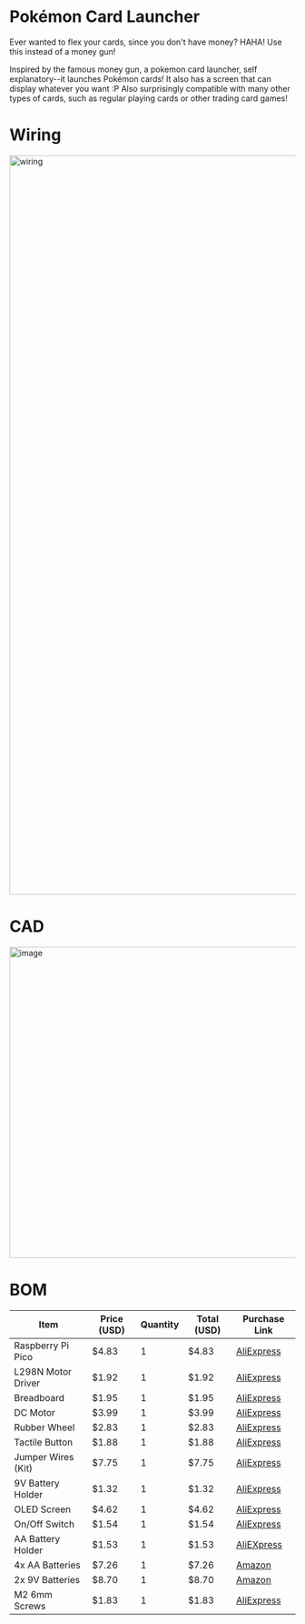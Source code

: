 # Pokémon Card Launcher

Ever wanted to flex your cards, since you don't have money? HAHA! Use this instead of a money gun!

Inspired by the famous money gun, a pokemon card launcher, self explanatory--it launches Pokémon cards! It also has a screen that can display whatever you want :P
Also surprisingly compatible with many other types of cards, such as regular playing cards or other trading card games!

# Wiring

<img width="1500" height="1300" alt="wiring" src="https://github.com/user-attachments/assets/8ad14a5d-b392-44dc-859d-7c5864d8de25" />

# CAD

<img width="653" height="547" alt="image" src="https://github.com/user-attachments/assets/ad9c2a13-bb0e-46d1-8c97-865f29724398" />

# BOM

| Item              | Price (USD)  | Quantity | Total (USD)  | Purchase Link                     |
|-------------------|--------------|----------|--------------|-----------------------------------|
| Raspberry Pi Pico | $4.83        | 1        | $4.83        |[AliExpress](https://www.aliexpress.com/item/1005008714908011.html?spm=a2g0o.cart.0.0.7ff538dauBhahg&mp=1&pdp_npi=5%40dis%21USD%21USD%209.66%21USD%204.83%21%21USD%204.83%21%21%21%402103205117538590533514861e2028%2112000046359830441%21ct%21CA%21-1%21%211%210)|
| L298N Motor Driver| $1.92        | 1        | $1.92        |[AliExpress](https://www.aliexpress.com/item/32392774289.html?spm=a2g0o.cart.0.0.7ff538dauBhahg&mp=1&pdp_npi=5%40dis%21USD%21USD%201.92%21USD%201.92%21%21USD%201.92%21%21%21%402103205117538590533514861e2028%2157692613834%21ct%21CA%21-1%21%211%210)|
| Breadboard        | $1.95        | 1        | $1.95        |[AliExpress](https://www.aliexpress.com/item/1005004532352681.html?spm=a2g0o.cart.0.0.7ff538dauBhahg&mp=1&pdp_npi=5%40dis%21USD%21USD%201.95%21USD%201.95%21%21USD%201.95%21%21%21%402103205117538590533514861e2028%2112000029625253661%21ct%21CA%21-1%21%211%210)|
| DC Motor          | $3.99        | 1        | $3.99        |[AliExpress](https://www.aliexpress.com/item/1005009088012332.html?spm=a2g0o.cart.0.0.7ff538dauBhahg&mp=1&pdp_npi=5%40dis%21USD%21USD%203.99%21USD%203.99%21%21USD%203.99%21%21%21%402103205117538590533514861e2028%2112000047864628861%21ct%21CA%21-1%21%211%210)|
| Rubber Wheel      | $2.83        | 1        | $2.83        |[AliExpress](https://www.aliexpress.com/item/4001224816603.html?spm=a2g0o.cart.0.0.11d138daAiug11&mp=1&pdp_npi=5%40dis%21USD%21USD%202.83%21USD%202.83%21%21USD%202.83%21%21%21%40210337c117538600189653250e5237%2110000015356947869%21ct%21CA%21-1%21%211%210)|
| Tactile Button    | $1.88        | 1        | $1.88        |[AliExpress](https://www.aliexpress.com/item/4000678658427.html?spm=a2g0o.cart.0.0.7ff538dauBhahg&mp=1&pdp_npi=5%40dis%21USD%21USD%201.88%21USD%201.88%21%21USD%201.88%21%21%21%402103205117538590533514861e2028%2110000005854848642%21ct%21CA%21-1%21%211%210)|
| Jumper Wires (Kit)| $7.75        | 1        | $7.75        |[AliExpress](https://www.aliexpress.com/item/1005003219096948.html?spm=a2g0o.cart.0.0.7ff538dauBhahg&mp=1&pdp_npi=5%40dis%21USD%21USD%207.75%21USD%203.20%21%21USD%203.20%21%21%21%402103205117538590533514861e2028%2112000024783046672%21ct%21CA%21-1%21%211%210)|
| 9V Battery Holder | $1.32        | 1        | $1.32        |[AliExpress](https://www.aliexpress.com/item/1005005554453537.html?spm=a2g0o.cart.0.0.7ff538dauBhahg&mp=1&pdp_npi=5%40dis%21USD%21USD%201.32%21USD%201.32%21%21USD%201.32%21%21%21%402103205117538590533514861e2028%2112000035453673630%21ct%21CA%21-1%21%211%210)|
| OLED Screen       | $4.62        | 1        | $4.62        |[AliExpress](https://www.aliexpress.com/item/4000049991220.html?spm=a2g0o.cart.0.0.7ff538dauBhahg&mp=1&pdp_npi=5%40dis%21USD%21USD%204.62%21USD%204.62%21%21USD%204.62%21%21%21%402103205117538590533514861e2028%2112000038048905094%21ct%21CA%21-1%21%211%210)|
| On/Off Switch     | $1.54        | 1        | $1.54        |[AliExpress](https://www.aliexpress.com/item/32873386670.html?spm=a2g0o.cart.0.0.7ff538dauBhahg&mp=1&pdp_npi=5%40dis%21USD%21USD%201.54%21USD%201.54%21%21USD%201.54%21%21%21%402103205117538590533514861e2028%2165526366999%21ct%21CA%21-1%21%211%210&pdp_ext_f=%7B%22cart2PdpParams%22%3A%7B%22pdpBusinessMode%22%3A%22retail%22%7D%7D)|
| AA Battery Holder | $1.53        | 1        | $1.53        |[AliEXpress](https://www.aliexpress.com/item/4000081832687.html?spm=a2g0o.cart.0.0.6ada38damwsu8N&mp=1&pdp_npi=5%40dis%21USD%21USD%201.53%21USD%201.53%21%21USD%201.53%21%21%21%402101c5b217540154442713342e23e5%2110000000216767766%21ct%21CA%21-1%21%211%210)|
| 4x AA Batteries   | $7.26        | 1        | $7.26        |[Amazon](https://www.amazon.ca/dp/B00000JHQ6/?coliid=I3MD84OOKTOVUK&colid=JDF2MW8L7EB4&ref_=list_c_wl_lv_ov_lig_dp_it&th=1)|
| 2x 9V Batteries   | $8.70        | 1        | $8.70        |[Amazon](https://www.amazon.ca/dp/B00003IE4E/?coliid=I3T4SJ4LC8GOCX&colid=JDF2MW8L7EB4&psc=1&ref_=list_c_wl_lv_ov_lig_dp_it)|
| M2 6mm Screws     | $1.83        | 1        | $1.83        |[AliExpress](https://www.aliexpress.com/item/4001248931159.html?spm=a2g0o.productlist.main.8.1e8c48ab6e2tAE&aem_p4p_detail=2025073114120713215784501259550003053459&algo_pvid=edb69019-3c2a-42c6-b319-e290e968c35d&algo_exp_id=edb69019-3c2a-42c6-b319-e290e968c35d-7&pdp_ext_f=%7B%22order%22%3A%221109%22%2C%22eval%22%3A%221%22%7D&pdp_npi=4%40dis%21USD%211.60%210.99%21%21%211.60%210.99%21%402101eab017539963278198024e2720%2112000034160900239%21sea%21CA%210%21ABX&curPageLogUid=XAGJHKPVtxDf&utparam-url=scene%3Asearch%7Cquery_from%3A&search_p4p_id=2025073114120713215784501259550003053459_2#nav-description)|
